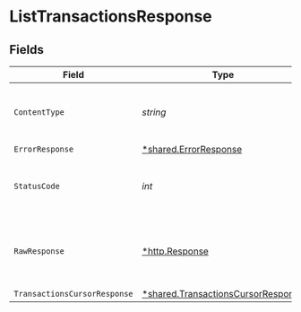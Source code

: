 # ListTransactionsResponse


## Fields

| Field                                                                                          | Type                                                                                           | Required                                                                                       | Description                                                                                    |
| ---------------------------------------------------------------------------------------------- | ---------------------------------------------------------------------------------------------- | ---------------------------------------------------------------------------------------------- | ---------------------------------------------------------------------------------------------- |
| `ContentType`                                                                                  | *string*                                                                                       | :heavy_check_mark:                                                                             | HTTP response content type for this operation                                                  |
| `ErrorResponse`                                                                                | [*shared.ErrorResponse](../../../pkg/models/shared/errorresponse.md)                           | :heavy_minus_sign:                                                                             | Error                                                                                          |
| `StatusCode`                                                                                   | *int*                                                                                          | :heavy_check_mark:                                                                             | HTTP response status code for this operation                                                   |
| `RawResponse`                                                                                  | [*http.Response](https://pkg.go.dev/net/http#Response)                                         | :heavy_minus_sign:                                                                             | Raw HTTP response; suitable for custom response parsing                                        |
| `TransactionsCursorResponse`                                                                   | [*shared.TransactionsCursorResponse](../../../pkg/models/shared/transactionscursorresponse.md) | :heavy_minus_sign:                                                                             | OK                                                                                             |